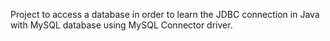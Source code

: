 Project to access a database in order to learn the JDBC connection in Java with MySQL database using MySQL Connector driver.
